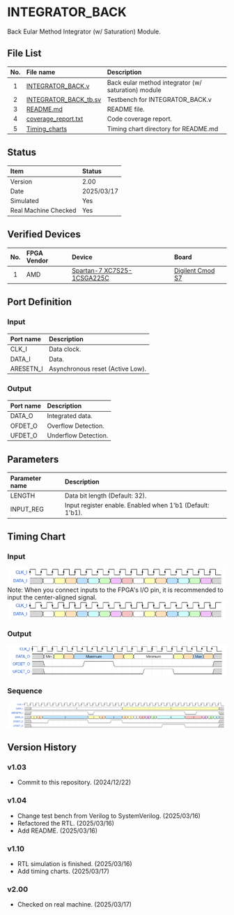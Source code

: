 # INTEGRATOR_BACK
Back Eular Method Integrator (w/ Saturation) Module.

## File List
| No. |File name|Description|
|:---:|:-------------------------|:----------|
|  1  |[INTEGRATOR_BACK.v](https://github.com/AUDIY/AUDIY_Verilog_IP/blob/main/INTEGRATOR/INTEGRATOR_BACK/INTEGRATOR_BACK.v)|Back eular method integrator (w/ saturation) module|
|  2  |[INTEGRATOR_BACK_tb.sv](https://github.com/AUDIY/AUDIY_Verilog_IP/blob/main/INTEGRATOR/INTEGRATOR_BACK/INTEGRATOR_BACK_tb.sv)|Testbench for INTEGRATOR_BACK.v|
|  3  |[README.md](https://github.com/AUDIY/AUDIY_Verilog_IP/blob/main/INTEGRATOR/INTEGRATOR_BACK/README.md)|README file.|
|  4  |[coverage_report.txt](https://github.com/AUDIY/AUDIY_Verilog_IP/blob/main/INTEGRATOR/INTEGRATOR_BACK/coverage_report.txt)|Code coverage report.|
|  5  |[Timing_charts](https://github.com/AUDIY/AUDIY_Verilog_IP/tree/main/INTEGRATOR/INTEGRATOR_BACK/Timing_charts)|Timing chart directory for README.md|

## Status
|Item|Status|
|:------|:---------|
|Version|2.00|
|Date   |2025/03/17|
|Simulated|Yes|
|Real Machine Checked|Yes|

## Verified Devices
|No.|FPGA Vendor|Device|Board|
|:-:|:----------|:-----|:----|
| 1 |AMD|[Spartan-7 XC7S25-1CSGA225C](https://www.amd.com/ja/products/adaptive-socs-and-fpgas/fpga/spartan-7.html)|[Digilent Cmod S7](https://digilent.com/reference/programmable-logic/cmod-s7/start)|

## Port Definition
### Input
|Port name|Description|
|:--------|:----------|
|CLK_I|Data clock.|
|DATA_I|Data.|
|ARESETN_I|Asynchronous reset (Active Low).|

### Output
|Port name|Description|
|:--------|:----------|
|DATA_O|Integrated data.|
|OFDET_O|Overflow Detection.|
|UFDET_O|Underflow Detection.|

## Parameters
|Parameter name|Description|
|:-------------|:----------|
|LENGTH|Data bit length (Default: 32).|
|INPUT_REG|Input register enable. Enabled when 1'b1 (Default: 1'b1).|

## Timing Chart
### Input
![Input_pos](https://github.com/AUDIY/AUDIY_Verilog_IP/blob/main/INTEGRATOR/INTEGRATOR_FWD/Timing_charts/02_png/INTEGRATOR_FWD_input_pos.png)  
Note: When you connect inputs to the FPGA's I/O pin, it is recommended to input the center-aligned signal.
![Input_neg](https://github.com/AUDIY/AUDIY_Verilog_IP/blob/main/INTEGRATOR/INTEGRATOR_FWD/Timing_charts/02_png/INTEGRATOR_FWD_input_neg.png)
### Output
![Output](https://github.com/AUDIY/AUDIY_Verilog_IP/blob/main/INTEGRATOR/INTEGRATOR_FWD/Timing_charts/02_png/INTEGRATOR_FWD_output.png)
### Sequence
![Sequence](https://github.com/AUDIY/AUDIY_Verilog_IP/blob/main/INTEGRATOR/INTEGRATOR_BACK/Timing_charts/02_png/INTEGRATOR_BACK_sequence.png)
## Version History
### v1.03
- Commit to this repository. (2024/12/22)
### v1.04
- Change test bench from Verilog to SystemVerilog. (2025/03/16)
- Refactored the RTL. (2025/03/16)
- Add README. (2025/03/16)
### v1.10
- RTL simulation is finished. (2025/03/16)
- Add timing charts. (2025/03/17)
### v2.00
- Checked on real machine. (2025/03/17)

